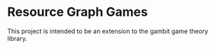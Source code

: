 # Resource Graph Games
This project is intended to be an extension to the gambit game theory library.
